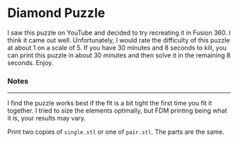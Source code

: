 # Diamond Puzzle
I saw this puzzle on YouTube and decided to try recreating it in Fusion 360. I think it came out well.  Unfortunately, I would rate the difficulty of this puzzle at about 1 on a scale of 5. If you have 30 minutes and 8 seconds to kill, you can print this puzzle in about 30 minutes and then solve it in the remaining 8 seconds. Enjoy.

### Notes
----
I find the puzzle works best if the fit is a bit tight the first time you fit it together. I tried to size the elements optimally, but FDM printing being what it is, your results may vary.

Print two copies of `single.stl` or one of `pair.stl`. The parts are the same.
